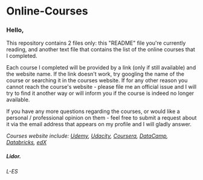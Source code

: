 # Online-Courses
### Hello,

This repository contains 2 files only: this "README" file you're currently reading, and another text file that contains the list of the online courses that I completed.

Each course I completed will be provided by a link (only if still available) and the website name. If the link doesn't work, try googling the name of the course or searching it in the courses website. If for any other reason you cannot reach the course's website - please file me an official issue and I will try to find it another way or will inform you if the course is indeed no longer available. 

If you have any more questions regarding the courses, or would like a personal / professional opinion on them - feel free to submit a request about it via the email address that appears on my profile and I will gladly answer.


_Courses website include: [Udemy](https://www.udemy.com/), [Udacity](https://www.udacity.com/), [Coursera](https://www.coursera.org/), [DataCamp](http://www.datacamp.com/), [Databricks](https://databricks.com/learn/training/home), [edX](https://www.edx.org/)_

##### Lidor.
###### L-ES

